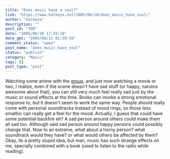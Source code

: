 ```yaml
---
title: "Does music have a soul?"
link: "https://www.halkeye.net/2005/06/10/does_music_have_soul/"
author: "halkeye"
description: ""
post_id: "398"
date: "2005/06/10 17:59:10"
date_gmt: "2005/06/11 01:59:10"
comment_status: "open"
post_name: "does_music_have_soul"
status: "publish"
category: "Music"
tags: []
post_type: "post"
---
```


Watching some anime with the [group](http://www.sfuarc.com/), and just now watching a movie or two, I realize, even if the scene doesn't have sad stuff (or happy, narutos awesome about that), you can still very much feel really sad just by the music or sound effects at the time. Books can invoke a strong emotional response to, but it doesn't seem to work the same way. People should really come with personal soundtracks instead of mood rings, so those less emathic can really get a feel for the mood. Actually, I guess that could have some potential backfire eh? A sad person around others could make them all sad too. Although said sad person around happy persons could possibly change that. Now to an extreme, what about a horny person? what soundtrack would they have? or what would others be affected by them? Okay, its a pretty stupid idea, but man, music has such strange effects on me, specially combined with a book (used to listen to the radio while reading).
